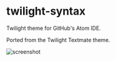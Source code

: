 twilight-syntax
===============

Twilight theme for GitHub's Atom IDE.

Ported from the Twilight Textmate theme.

![screenshot](http://ridingtheclutch.com.s3.amazonaws.com/images/twilight-syntax.png)
